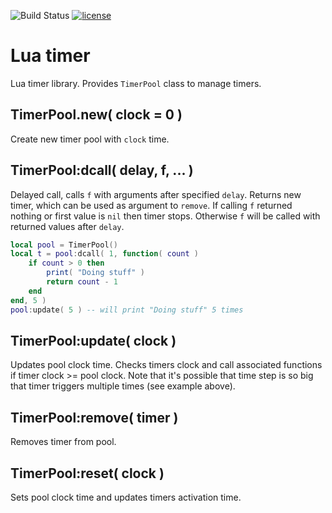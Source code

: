 ![Build Status](https://travis-ci.org/iskolbin/timer.svg?branch=master)
[![license](https://img.shields.io/badge/license-public%20domain-blue.svg)]()

Lua timer
=========

Lua timer library. Provides `TimerPool` class to manage timers.

TimerPool.new( clock = 0 )
-------------------------

Create new timer pool with `clock` time.

TimerPool:dcall( delay, f, ... )
--------------------------------

Delayed call, calls `f` with arguments after specified `delay`.
Returns new timer, which can be used as argument to `remove`.
If calling `f` returned nothing or first value is `nil` then
timer stops. Otherwise `f` will be called with returned values
after `delay`.

```lua
local pool = TimerPool()
local t = pool:dcall( 1, function( count )
	if count > 0 then
		print( "Doing stuff" )
		return count - 1
	end
end, 5 ) 
pool:update( 5 ) -- will print "Doing stuff" 5 times
```

TimerPool:update( clock )
-------------------------

Updates pool clock time. Checks timers clock and call associated functions
if timer clock >= pool clock. Note that it's possible that time step is
so big that timer triggers multiple times (see example above).

TimerPool:remove( timer )
-------------------------

Removes timer from pool.

TimerPool:reset( clock )
------------------------

Sets pool clock time and updates timers activation time.
